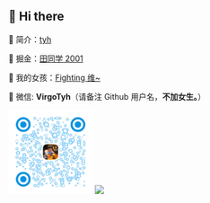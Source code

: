 ## 👋 Hi there

🍋 简介：[tyh](https://tianyuhao.cn)

📑 掘金：[田同学 2001](https://juejin.cn/user/2243446742456888/posts)

👧 我的女孩：[Fighting 维~](https://github.com/Fightingweiwei)

💬 微信: **VirgoTyh**（请备注 Github 用户名，**不加女生。**）

<p>
  <img width="150" height="150" src="https://raw.githubusercontent.com/Tyh2001/images/master/my/we-chat.jpg" >
  <img height="150" src="https://github-readme-stats.vercel.app/api?username=Tyh2001" >
</p>


